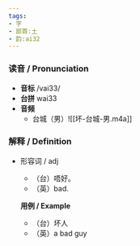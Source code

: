 ```yaml
---
tags:
- 字
- 部首:土
- 韵:ai32
---
```


### __读音__ / Pronunciation

- __音标__ /vai33/
- __台拼__ wai33
- __音频__
	- 台城（男）![[坏-台城-男.m4a]]
### 解释 / Definition

- 形容词 / adj
	- （台）唔好。
	- （英）bad.

	**用例 / Example**

	- （台）坏人
	- （英）a bad guy